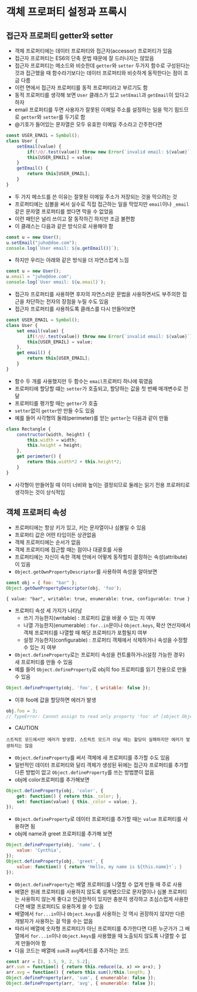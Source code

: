 # 객체 프로퍼티 설정과 프록시

## 접근자 프로퍼티 getter와 setter
- 객체 프로퍼티에는 데이터 프로퍼티와 접근자(accessor) 프로퍼티가 있음 
- 접근자 프로퍼티는 ES6의 단축 문법 때문에 잘 드러나지는 않았음 
- 접근자 프로퍼티는 메소드와 비슷한데 `getter`와 `setter` 두가지 함수로 구성된다는 것과 접근했을 때 함수라기보다는 데이터 프로퍼티와 비슷하게 동작한다는 점이 조금 다름 
- 이런 면에서 접근자 프로퍼티를 동적 프로퍼티라고 부르기도 함 
- 동적 프로퍼티를 생각해 보면 `User` 클래스가 있고 `setEmail`과 `getEmail`이 있다고 하자
- email 프로퍼티를 두면 사용자가 잘못된 이메일 주소를 설정하는 일을 막기 힘드므로 `getter`와 `setter`를 두기로 함
- @기호가 들어있는 문자열은 모두 유효한 이메일 주소라고 간주한다면 
```javascript
const USER_EMAIL = Symbol();
class User {
    setEmail(value) {
        if(!/@/.test(value)) throw new Error(`invalid email: ${value}`);
        this[USER_EMAIL] = value;
    }
    getEmail() {
        return this[USER_EMAIL];
    }
}
```
- 두 가지 메소드를 쓴 이유는 잘못된 이메일 주소가 저장되는 것을 막으려는 것 
- 프로퍼티에는 심볼을 써서 실수로 직접 접근하는 일을 막았지만 `email`이나 `_email`같은 문자열 프로퍼티를 썼다면 막을 수 없었음 
- 이런 패턴은 널리 쓰이고 잘 동작하긴 하지만 조금 불편함 
- 이 클래스는 다음과 같은 방식으로 사용해야 함
```javascript
const u = new User();
u.setEmail("juho@doe.com");
console.log(`User email: ${u.getEmail()}`);
```
- 하지만 우리는 아래와 같은 방식을 더 자연스럽게 느낌 
```javascript
const u = new User();
u.email = "juho@doe.com";
console.log(`User email: ${u.email}`);
```
- 접근자 프로퍼티를 사용하면 후자의 자연스러운 문법을 사용하면서도 부주의한 접근을 차단하는 전자의 장점을 누릴 수도 있음 
- 접근자 프로퍼티를 사용하도록 클래스를 다시 만들어보면 
```javascript
const USER_EMAIL = Symbol();
class User {
    set email(value) {
        if(!/@/.test(value)) throw new Error(`invalid email: ${value}`);
        this[USER_EMAIL] = value;
    },
    get email() {
        return this[USER_EMAIL];
    }
}
```
- 함수 두 개를 사용했지만 두 함수는 `email`프로퍼티 하나에 묶였음 
- 프로퍼티에 할당할 떄는 `setter`가 호출되고, 할당하는 값을 첫 번째 매개변수로 전달 
- 프로퍼티를 평가할 때는 `getter`가 호출 
- `setter`없이 `getter`만 만들 수도 있음
- 예를 들어 사각형의 둘레(perimeter)를 얻는 `getter`는 다음과 같이 만듦 
```javascript
class Rectangle {
    constructor(width, height) {
        this.width = width;
        this.height = height;
    },
    get perimeter() {
        return this.width*2 + this.height*2;
    }
}
```
- 사각형이 만들어질 때 이미 너비와 높이는 결정되므로 둘레는 읽기 전용 프로퍼티로 생각하는 것이 상식적임

## 객체 프로퍼티 속성 
- 프로퍼티에는 항상 키가 있고, 키는 문자열이나 심볼일 수 있음 
- 프로퍼티 값은 어떤 타입이든 상관없음 
- 객체 프로퍼티에는 순서가 없음 
- 객체 프로퍼티에 접근할 때는 점이나 대괄호를 사용 
- 프로퍼티에는 자신이 속한 객체 안에서 어떻게 동작할지 결정하는 속성(attribute)이 있음 
- `Object.getOwnPropertyDescriptor`를 사용하여 속성을 알아보면 
```javascript
const obj = { foo: "bar" };
Object.getOwnPropertyDescriptor(obj, 'foo');
```
```
{ value: "bar", writable: true, enumerable: true, configurable: true }
```
- 프로퍼티 속성 세 가지가 나타남
    - 쓰기 가능한지(writable) : 프로퍼티 값을 바꿀 수 있는 지 여부
    - 나열 가능한지(enumerable) : `for..in`문이나 `Object.keys`, 확산 연산자에서 객체 프로퍼티를 나열할 때 해당 프로퍼티가 포함될지 여부 
    - 설정 가능한지(configurable) : 프로퍼티 객체에서 삭제하거나 속성을 수정할 수 있는 지 여부
- `Object.defineProperty`로는 프로퍼티 속성을 컨트롤하거나(설정 가능한 경우) 새 프로퍼티를 만들 수 있음
- 예를 들어 `Object.defineProperty`로 obj의 foo 프로퍼티를 읽기 전용으로 만들 수 있음 
```javascript
Object.defineProperty(obj, 'foo', { writable: false });
```
- 이후 foo에 값을 할당하면 에러가 발생 
```javascript
obj.foo = 3;
// TypeError: Cannot assign to read only property 'foo' of [object Object]
```
- CAUTION
```
스트릭트 모드에서만 에러가 발생함. 스트릭트 모드가 아닐 때는 할당이 실패하지만 에러가 발생하지는 않음 
```
- `Object.defineProperty`를 써서 객체에 새 프로퍼티를 추가할 수도 있음 
- 일반적인 데이터 프로퍼티와 달리 객체가 생성된 뒤에는 접근자 프로퍼티를 추가할 다른 방법이 없고 `Object.defineProperty`를 쓰는 방법뿐이 없음 
- obj에 color프로퍼티를 추가해보면 
```javascript
Object.defineProperty(obj, 'color', {
    get: function() { return this._color; },
    set: function(value) { this._color = value; },
});
```
- `Object.defineProperty`로 데이터 프로퍼티를 추가할 때는 `value` 프로퍼티를 사용하면 됨 
- obj에 name과 greet 프로퍼티를 추가해 보면 
```javascript
Object.defineProperty(obj, 'name', {
    value: 'Cynthia',
});
Object.defineProperty(obj, 'greet', {
    value: function() { return 'Hello, my name is ${this.name}!`; }
});
```
- `Object.defineProperty`는 배열 프로퍼티를 나열할 수 없게 만들 때 주로 사용 
- 배열은 원래 프로퍼티를 사용하지 않도록 설계됐으므로 문자열이나 심볼 프로퍼티는 사용하지 않는게 좋다고 언급한적이 있지만 충분히 생각하고 조심스럽게 사용한다면 배열 프로퍼티도 유용하게 쓸 수 있음 
- 배열에서 `for...in`이나 `Object.keys`를 사용하는 것 역시 권장하지 않지만 다른 개발자가 사용하는 걸 막을 수는 없음 
- 따라서 배열에 숫자형 프로퍼티가 아닌 프로퍼티를 추가한다면 다른 누군가가 그 배열에서 `for...in`이나 `Object.keys`를 사용했을 때 노출되지 않도록 나열할 수 없게 만들어야 함 
- 다음 코드는 배열에 `sum`과 `avg`메서드를 추가하는 코드 
```javascript
const arr = [3, 1.5, 9, 2, 5.2];
arr.sum = function() { return this.reduce((a, x) => a+x); }
arr.avg = function() { return this.sum()/this.length; }
Object.defineProperty(arr, 'sum', { enumerable: false });
Object.defineProperty(arr, 'avg', { enumerable: false });
```
